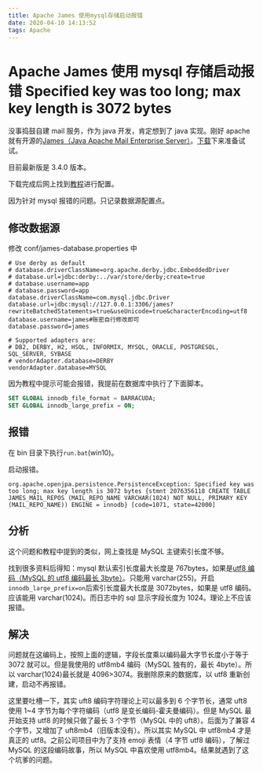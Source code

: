 ```yaml
---
title: Apache James 使用mysql存储启动报错
date: 2020-04-10 14:13:52
tags: Apache
---
```


# Apache James 使用 mysql 存储启动报错 Specified key was too long; max key length is 3072 bytes

没事捣鼓自建 mail 服务，作为 java 开发，肯定想到了 java 实现。刚好 apache 就有开源的[James（Java Apache Mail Enterprise Server）](http://james.apache.org/index.html)。[下载](http://james.apache.org/download.cgi)下来准备试试。

目前最新版是 3.4.0 版本。

下载完成后网上找到[教程](https://blog.csdn.net/hjnth/article/details/82931569)进行配置。

因为针对 mysql 报错的问题。只记录数据源配置点。

<!-- more -->

## 修改数据源

修改 conf/james-database.properties 中

```
# Use derby as default
# database.driverClassName=org.apache.derby.jdbc.EmbeddedDriver
# database.url=jdbc:derby:../var/store/derby;create=true
# database.username=app
# database.password=app
database.driverClassName=com.mysql.jdbc.Driver
database.url=jdbc:mysql://127.0.0.1:3306/james?rewriteBatchedStatements=true&useUnicode=true&characterEncoding=utf8
database.username=james#账密自行修改即可
database.password=james

# Supported adapters are:
# DB2, DERBY, H2, HSQL, INFORMIX, MYSQL, ORACLE, POSTGRESQL, SQL_SERVER, SYBASE
# vendorAdapter.database=DERBY
vendorAdapter.database=MYSQL
```

因为教程中提示可能会报错，我提前在数据库中执行了下面脚本。

```sql
SET GLOBAL innodb_file_format = BARRACUDA;
SET GLOBAL innodb_large_prefix = ON;
```

## 报错

在 bin 目录下执行`run.bat`(win10)。

启动报错。

```
org.apache.openjpa.persistence.PersistenceException: Specified key was too long; max key length is 3072 bytes {stmnt 2076356118 CREATE TABLE JAMES_MAIL_REPOS (MAIL_REPO_NAME VARCHAR(1024) NOT NULL, PRIMARY KEY (MAIL_REPO_NAME)) ENGINE = innodb} [code=1071, state=42000]
```

## 分析

这个问题和教程中提到的类似，网上查找是 MySQL 主键索引长度不够。

找到很多资料后得知：mysql 默认索引长度最大长度是 767bytes，如果是[utf8 编码（MySQL 的 utf8 编码最长 3byte）](https://blog.csdn.net/wjxbj/article/details/84737812)。只能用 varchar(255)。开启`innodb_large_prefix=on`后索引长度最大长度是 3072bytes，如果是 utf8 编码。应该能用 varchar(1024)。而日志中的 sql 显示字段长度为 1024。理论上不应该报错。

## 解决

问题就在这编码上，按照上面的逻辑，字段长度乘以编码最大字节长度小于等于 3072 就可以。但是我使用的 utf8mb4 编码（MySQL 独有的，最长 4byte）。所以 varchar(1024)最长就是 4096>3074。我删除原来的数据库，以 utf8 重新创建，启动不再报错。

这里要吐槽一下，其实 uft8 编码字符理论上可以最多到 6 个字节长，通常 uft8 使用 1~4 字节为每个字符编码（utf8 是变长编码-霍夫曼编码）。但是 MySQL 最开始支持 utf8 的时候只做了最长 3 个字节（MySQL 中的 uft8）。后面为了兼容 4 个字节，又增加了 uft8mb4（旧版本没有）。所以其实 MySQL 中 utf8mb4 才是真正的 utf8。之前公司项目中为了支持 emoji 表情（4 字节 utf8 编码），了解过 MySQL 的这段编码故事，所以 MySQL 中喜欢使用 utf8mb4。结果就遇到了这个坑爹的问题。

